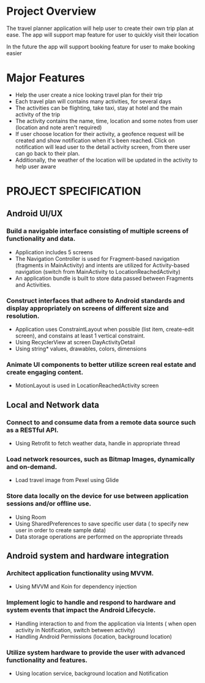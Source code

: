 # Project Overview
The travel planner application will help user to create their own trip plan at ease. The app will support map feature for user to quickly visit their location

In the future the app will support booking feature for user to make booking easier
# Major Features
- Help the user create a nice looking travel plan for their trip
- Each travel plan will contains many activities, for several days
- The activities can be flighting, take taxi, stay at hotel and the main activity of the trip
- The activity contains the name, time, location and some notes from user (location and note aren't required)
- If user choose location for their activity, a geofence request will be created and show notification when it's been reached. Click on notification will lead user to the detail activity screen, from there user can go back to their plan.
- Additionally, the weather of the location will be updated in the activity to help user aware
# PROJECT SPECIFICATION

## Android UI/UX

### Build a navigable interface consisting of multiple screens of functionality and data.
- Application includes 5 screens
- The Navigation Controller is used for Fragment-based navigation (fragments in MainActivity) and intents are utilized for Activity-based navigation (switch from MainActivity to LocationReachedActivity)
- An application bundle is built to store data passed between Fragments and Activities.

### Construct interfaces that adhere to Android standards and display appropriately on screens of different size and resolution.
- Application uses ConstraintLayout when possible (list item, create-edit screen), and constains at least 1 vertical constraint.
- Using RecyclerView at screen DayActivityDetail
- Using string* values, drawables, colors, dimensions

### Animate UI components to better utilize screen real estate and create engaging content.
- MotionLayout is used in LocationReachedActivity screen

## Local and Network data

### Connect to and consume data from a remote data source such as a RESTful API.
- Using Retrofit to fetch weather data, handle in appropriate thread
### Load network resources, such as Bitmap Images, dynamically and on-demand.
- Load travel image from Pexel using Glide
### Store data locally on the device for use between application sessions and/or offline use.
- Using Room
- Using SharedPreferences to save specific user data ( to specify new user in order to create sample data)
- Data storage operations are performed on the appropriate threads
## Android system and hardware integration
### Architect application functionality using MVVM.
- Using MVVM and Koin for dependency injection
### Implement logic to handle and respond to hardware and system events that impact the Android Lifecycle.
- Handling interaction to and from the application via Intents ( when open activity in Notification, switch between activity)
- Handling Android Permissions (location, background location)
### Utilize system hardware to provide the user with advanced functionality and features.
- Using location service, background location  and Notification